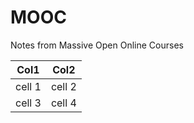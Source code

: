 # MOOC
Notes from Massive Open Online Courses

Col1 | Col2
------------ | -------------
cell 1 | cell 2
cell 3 | cell 4
